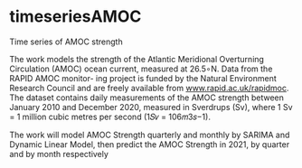 # timeseriesAMOC
Time series of AMOC strength

The work models the strength of the Atlantic Meridional Overturning Circulation (AMOC) ocean current, measured at 26.5∘N. Data from the RAPID AMOC monitor- ing project is funded by the Natural Environment Research Council and are freely available from www.rapid.ac.uk/rapidmoc. The dataset contains daily measurements of the AMOC strength between January 2010 and December 2020, measured in Sverdrups (Sv), where 1 Sv = 1 million cubic metres per second (1𝑆𝑣 = 106𝑚3𝑠−1).

The work will model AMOC Strength quarterly and monthly by SARIMA and Dynamic Linear Model, then predict the AMOC Strength in 2021, by quarter and by month respectively

